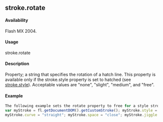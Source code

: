 ## stroke.rotate

#### Availability

Flash MX 2004.

#### Usage

stroke.rotate

#### Description

Property; a string that specifies the rotation of a hatch line. This property is available only if the stroke.style
property is set to hatched (see [stroke.style](#!AdobeDocs/developers-animatesdk-docs/master/Stroke_object/stroke20.md)). Acceptable values are "none", "slight", "medium", and "free".

#### Example

```javascript
The following example sets the rotate property to free for a style stroke of hatched:
var myStroke = fl.getDocumentDOM().getCustomStroke(); myStroke.style = "hatched";
myStroke.curve = "straight"; myStroke.space = "close"; myStroke.jiggle = "wild"; myStroke.rotate = "free"; myStroke.length = "slight"; myStroke.hatchThickness = "thin";

```